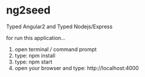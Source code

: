# ng2seed
Typed Angular2 and Typed Nodejs/Express


for run this application...

1.  open terminal / command prompt
2.  type: npm install
3.  type: npm start
4.  open your browser and type: http://localhost:4000
